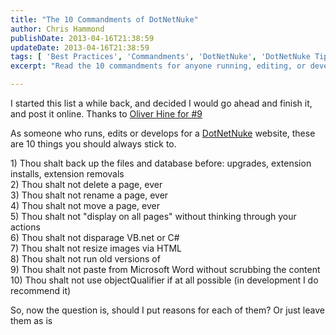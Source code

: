 ```yaml
---
title: "The 10 Commandments of DotNetNuke"
author: Chris Hammond
publishDate: 2013-04-16T21:38:59
updateDate: 2013-04-16T21:38:59
tags: [ 'Best Practices', 'Commandments', 'DotNetNuke', 'DotNetNuke Tips', 'Tricks' ]
excerpt: "Read the 10 commandments for anyone running, editing, or developing a DotNetNuke website to ensure smooth functionality and optimal performance."

---
```

<p>I started this list a while back, and decided I would go ahead and finish it, and post it online. Thanks to <a href="https://www.oliverhine.com" target="_blank">Oliver Hine for #9</a></p>  <p>As someone who runs, edits or develops for a <a href="https://www.christoc.com/dotnetnuke" target="_blank">DotNetNuke</a> website, these are 10 things you should always stick to.</p>  <p>1) Thou shalt back up the files and database before: upgrades, extension installs, extension removals   <br /> 2) Thou shalt not delete a page, ever    <br /> 3) Thou shalt not rename a page, ever    <br /> 4) Thou shalt not move a page, ever    <br /> 5) Thou shalt not &quot;display on all pages&quot; without thinking through your actions    <br /> 6) Thou shalt not disparage VB.net or C#    <br /> 7) Thou shalt not resize images via HTML    <br /> 8) Thou shalt not run old versions of     <br /> 9) Thou shalt not paste from Microsoft Word without scrubbing the content    <br /> 10) Thou shalt not use objectQualifier if at all possible (in development I do recommend it)</p>  <p>So, now the question is, should I put reasons for each of them? Or just leave them as is</p>



